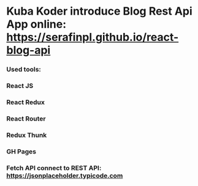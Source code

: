 # Kuba Koder  introduce Blog Rest Api App online: https://serafinpl.github.io/react-blog-api

### Used tools:

### React JS
### React Redux
### React Router
### Redux Thunk
### GH Pages
### Fetch API connect to REST API: https://jsonplaceholder.typicode.com
##
